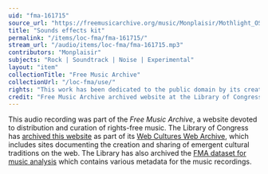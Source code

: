 ```yaml
---
uid: "fma-161715"
source_url: "https://freemusicarchive.org/music/Monplaisir/Mothlight_OST/Monplaisir_-_Mothlight_OST_-_45_Sounds_effects_kit"
title: "Sounds effects kit"
permalink: "/items/loc-fma/fma-161715/"
stream_url: "/audio/items/loc-fma/fma-161715.mp3"
contributors: "Monplaisir"
subjects: "Rock | Soundtrack | Noise | Experimental"
layout: "item"
collectionTitle: "Free Music Archive"
collectionUrl: "/loc-fma/use/"
rights: "This work has been dedicated to the public domain by its creator, thus is free to use and reuse without restriction. You can copy, modify, distribute and perform the work, even for commercial purposes, all without asking permission. Attribution is recommended but not required."
credit: "Free Music Archive archived website at the Library of Congress, Web Archives Division."
---
```


This audio recording was part of the _Free Music Archive_, a website devoted to distribution and curation of rights-free music. The Library of Congress has [archived this website](https://www.loc.gov/item/lcwaN0026492/) as part of its [Web Cultures Web Archive](https://www.loc.gov/collections/web-cultures-web-archive/about-this-collection/), which includes sites documenting the creation and sharing of emergent cultural traditions on the web. The Library has also archived the [FMA dataset for music analysis](https://catalog.loc.gov/vwebv/search?searchCode=LCCN&searchArg=2018655052&searchType=1&permalink=y) which contains various metadata for the music recordings.
